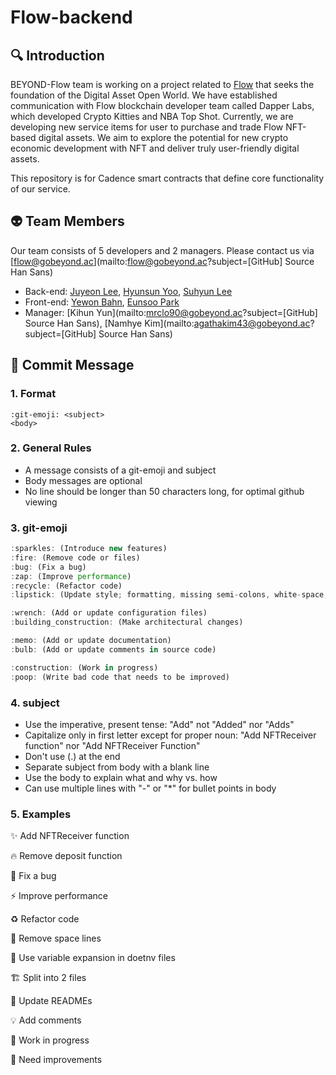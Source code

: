 # Flow-backend

## 🔍 Introduction

BEYOND-Flow team is working on a project related to [Flow](https://www.onflow.org/) that seeks the foundation of the Digital Asset Open World. We have established communication with Flow blockchain developer team called Dapper Labs, which developed Crypto Kitties and NBA Top Shot. Currently, we are developing new service items for user to purchase and trade Flow NFT-based digital assets. We aim to explore the potential for new crypto economic development with NFT and deliver truly user-friendly digital assets.

This repository is for Cadence smart contracts that define core functionality of our service.

## 👽 Team Members

Our team consists of 5 developers and 2 managers. Please contact us via [flow@gobeyond.ac](mailto:flow@gobeyond.ac?subject=[GitHub] Source Han Sans)

- Back-end: [Juyeon Lee](https://github.com/kwklly), [Hyunsun Yoo](https://github.com/sunny0529), [Suhyun Lee](https://github.com/2suh)
- Front-end: [Yewon Bahn](https://github.com/yewonbahn), [Eunsoo Park](https://github.com/e06-tech)
- Manager: [Kihun Yun](mailto:mrclo90@gobeyond.ac?subject=[GitHub] Source Han Sans), [Namhye Kim](mailto:agathakim43@gobeyond.ac?subject=[GitHub] Source Han Sans)

## 🚩 Commit Message

### 1. Format

```
:git-emoji: <subject> 
<body> 
```

### 2. General Rules

- A message consists of a git-emoji and subject
- Body messages are optional
- No line should be longer than 50 characters long, for optimal github viewing

### 3. git-emoji

```js
:sparkles: (Introduce new features)
:fire: (Remove code or files)
:bug: (Fix a bug)
:zap: (Improve performance)
:recycle: (Refactor code)
:lipstick: (Update style; formatting, missing semi-colons, white-space, etc)

:wrench: (Add or update configuration files)
:building_construction: (Make architectural changes)

:memo: (Add or update documentation)
:bulb: (Add or update comments in source code)

:construction: (Work in progress)
:poop: (Write bad code that needs to be improved)
```

### 4. subject

- Use the imperative, present tense: "Add" not "Added" nor "Adds"
- Capitalize only in first letter except for proper noun: "Add NFTReceiver function" nor "Add NFTReceiver Function"
- Don't use (.) at the end
- Separate subject from body with a blank line
- Use the body to explain what and why vs. how
- Can use multiple lines with "-" or "*" for bullet points in body

### 5. Examples

✨ Add NFTReceiver function

🔥 Remove deposit function

🐛 Fix a bug

⚡ Improve performance

♻️ Refactor code

💄 Remove space lines

🔧 Use variable expansion in doetnv files

🏗️ Split into 2 files

📝 Update READMEs

💡 Add comments

🚧 Work in progress

💩 Need improvements